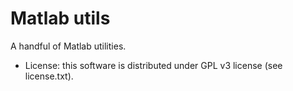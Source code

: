 Matlab utils
============

A handful of Matlab utilities.

- License: this software is distributed under GPL v3 license (see license.txt).